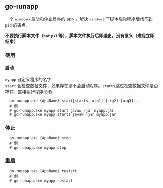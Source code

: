 ## go-runapp
一个 `windows` 启动和停止程序的 app ，解决 `windows` 下脚本启动程序后找不到 `pid` 的痛点。  

**不要执行脚本文件（`bat` `ps1` 等），脚本文件执行后即退出，没有意义（进程立即结束）**
### 使用
#### 启动  
`myapp` 自定义程序的名字  
`start` 会检查数据文件，如果存在则不会启动程序。`starts`跳过检查数据文件是否存在，直接执行程序命令
```
  go-runapp.exe {AppName} start|starts [arg1] [arg2] [arg3]...
  # 例
  # go-runapp.exe myapp start javaw -jar myapp.jar
  # go-runapp.exe myapp starts javaw -jar myapp.jar
```
### 停止
```
  go-runapp.exe {AppName} stop
  # 例
  # go-runapp.exe myapp stop
```
### 重启
```
  go-runapp.exe {AppName} restart
  # 例
  # go-runapp.exe myapp restart
```